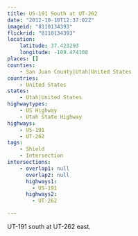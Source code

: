 ```yaml
---
title: US-191 South at UT-262
date: "2012-10-10T12:37:02Z"
imageid: "8110134393"
flickrid: "8110134393"
location:
    latitude: 37.423293
    longitude: -109.474108
places: []
counties:
    - San Juan County|Utah|United States
countries:
    - United States
states:
    - Utah|United States
highwaytypes:
    - US Highway
    - Utah State Highway
highways:
    - US-191
    - UT-262
tags:
    - Shield
    - Intersection
intersections:
    - overlap1: null
      overlap2: null
      highways1:
        - US-191
      highways2:
        - UT-262

---
```

UT-191 south at UT-262 east.